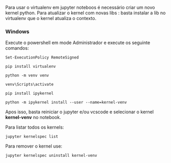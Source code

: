 Para usar o virtualenv em jupyter noteboos é necessário criar um novo kernel python.
Para atualizar o kernel com novas libs : basta instalar a lib no virtualenv que o kernel atualiza o contexto.

### Windows
Execute o powershell em mode Administrador e execute os seguinte comandos:
```
Set-ExecutionPolicy RemoteSigned
```
```
pip install virtualenv
```
```
python -m venv venv
```
```
venv\Scripts\activate
```
```
pip install ipykernel
```
```
python -m ipykernel install --user --name=kernel-venv
```
Apos isso, basta reiniciar o jupyter e/ou vcscode e selecionar o kernel **kernel-venv** no notebook.

Para listar todos os kernels:
```
jupyter kernelspec list
```
Para remover o kernel use:
```
jupyter kernelspec uninstall kernel-venv
```
